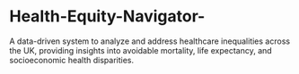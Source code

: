 # Health-Equity-Navigator-
 A data-driven system to analyze and address healthcare inequalities across the UK, providing insights into avoidable mortality, life expectancy, and socioeconomic health disparities.
